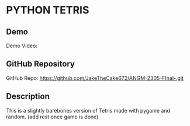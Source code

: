 # PYTHON TETRIS

## Demo
Demo Video: <URL>

## GitHub Repository
GitHub Repo: https://github.com/JakeTheCake672/ANGM-2305-FInal-.git

## Description
This is a slightly barebones version of Tetris made with pygame and random. (add rest once game is done)
